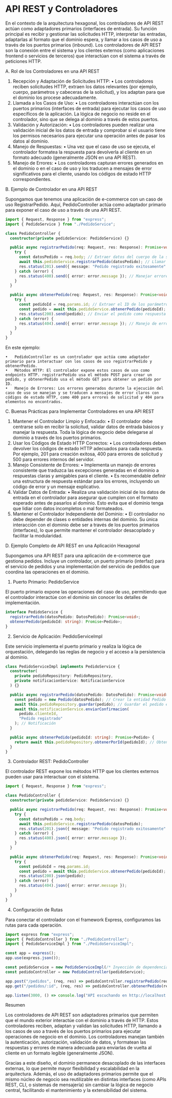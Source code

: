 # API REST y Controladores

En el contexto de la arquitectura hexagonal, los controladores de API REST actúan como adaptadores primarios (interfaces de entrada). Su función principal es recibir y gestionar las solicitudes HTTP, interpretar las entradas, adaptarlas al formato que el dominio espera, y llamar a los casos de uso a través de los puertos primarios (inbound). Los controladores de API REST son la conexión entre el sistema y los clientes externos (como aplicaciones frontend o servicios de terceros) que interactúan con el sistema a través de peticiones HTTP.

A. Rol de los Controladores en una API REST

1. Recepción y Adaptación de Solicitudes HTTP:
   • Los controladores reciben solicitudes HTTP, extraen los datos relevantes (por ejemplo, cuerpo, parámetros y cabeceras de la solicitud), y los adaptan para que el dominio los procese adecuadamente.
2. Llamada a los Casos de Uso:
   • Los controladores interactúan con los puertos primarios (interfaces de entrada) para ejecutar los casos de uso específicos de la aplicación. La lógica de negocio no reside en el controlador, sino que se delega al dominio a través de estos puertos.
3. Validación y Autorización:
   • Los controladores pueden realizar una validación inicial de los datos de entrada y comprobar si el usuario tiene los permisos necesarios para ejecutar una operación antes de pasar los datos al dominio.
4. Manejo de Respuestas:
   • Una vez que el caso de uso se ejecuta, el controlador formatea la respuesta para devolverla al cliente en un formato adecuado (generalmente JSON en una API REST).
5. Manejo de Errores:
   • Los controladores capturan errores generados en el dominio o en el caso de uso y los traducen a mensajes de error significativos para el cliente, usando los códigos de estado HTTP correspondientes.

B. Ejemplo de Controlador en una API REST

Supongamos que tenemos una aplicación de e-commerce con un caso de uso RegistrarPedido. Aquí, PedidoController actúa como adaptador primario para exponer el caso de uso a través de una API REST.

```typescript
import { Request, Response } from "express";
import { PedidoService } from "./PedidoService";

class PedidoController {
  constructor(private pedidoService: PedidoService) {}

  public async registrarPedido(req: Request, res: Response): Promise<void> {
    try {
      const datosPedido = req.body; // Extraer datos del cuerpo de la solicitud HTTP
      await this.pedidoService.registrarPedido(datosPedido); // Llamar al caso de uso a través del puerto primario
      res.status(201).send({ message: "Pedido registrado exitosamente" }); // Enviar respuesta exitosa al cliente
    } catch (error) {
      res.status(400).send({ error: error.message }); // Manejar errores y enviar respuesta al cliente
    }
  }

  public async obtenerPedido(req: Request, res: Response): Promise<void> {
    try {
      const pedidoId = req.params.id; // Extraer el ID de los parámetros de la URL
      const pedido = await this.pedidoService.obtenerPedido(pedidoId); // Llamar al caso de uso
      res.status(200).send(pedido); // Enviar el pedido como respuesta en formato JSON
    } catch (error) {
      res.status(404).send({ error: error.message }); // Manejo de errores para pedido no encontrado
    }
  }
}
```

En este ejemplo:

    •	PedidoController es un controlador que actúa como adaptador primario para interactuar con los casos de uso registrarPedido y obtenerPedido.
    •	Métodos HTTP: El controlador expone estos casos de uso como endpoints HTTP. registrarPedido usa el método POST para crear un pedido, y obtenerPedido usa el método GET para obtener un pedido por ID.
    •	Manejo de Errores: Los errores generados durante la ejecución del caso de uso se manejan y se traducen a mensajes de error claros con códigos de estado HTTP, como 400 para errores de solicitud y 404 para elementos no encontrados.

C. Buenas Prácticas para Implementar Controladores en una API REST

1. Mantener el Controlador Limpio y Enfocado:
   • El controlador debe centrarse solo en recibir la solicitud, validar datos de entrada básicos y manejar la respuesta. Toda la lógica de negocio debe delegarse al dominio a través de los puertos primarios.
2. Usar los Códigos de Estado HTTP Correctos:
   • Los controladores deben devolver los códigos de estado HTTP adecuados para cada respuesta. Por ejemplo, 201 para creación exitosa, 400 para errores de solicitud y 500 para errores internos del servidor.
3. Manejo Consistente de Errores:
   • Implementa un manejo de errores consistente que traduzca las excepciones generadas en el dominio a respuestas claras y amigables para el cliente.
   • Es recomendable definir una estructura de respuesta estándar para los errores, incluyendo un código de error y un mensaje explicativo.
4. Validar Datos de Entrada:
   • Realiza una validación inicial de los datos de entrada en el controlador para asegurar que cumplen con el formato esperado antes de pasarlos al dominio. Esto evita que el dominio tenga que lidiar con datos incompletos o mal formateados.
5. Mantener el Controlador Independiente del Dominio:
   • El controlador no debe depender de clases o entidades internas del dominio. Su única interacción con el dominio debe ser a través de los puertos primarios (interfaces), lo que permite mantener el controlador desacoplado y facilitar la modularidad.

D. Ejemplo Completo de API REST en una Aplicación Hexagonal

Supongamos una API REST para una aplicación de e-commerce que gestiona pedidos. Incluye un controlador, un puerto primario (interfaz) para el servicio de pedidos y una implementación del servicio de pedidos que coordina las operaciones en el dominio.

1. Puerto Primario: PedidoService

El puerto primario expone las operaciones del caso de uso, permitiendo que el controlador interactúe con el dominio sin conocer los detalles de implementación.

```typescript
interface PedidoService {
  registrarPedido(datosPedido: DatosPedido): Promise<void>;
  obtenerPedido(pedidoId: string): Promise<Pedido>;
}
```

2. Servicio de Aplicación: PedidoServiceImpl

Este servicio implementa el puerto primario y realiza la lógica de orquestación, delegando las reglas de negocio y el acceso a la persistencia al dominio.

```typescript
class PedidoServiceImpl implements PedidoService {
  constructor(
    private pedidoRepository: PedidoRepository,
    private notificacionService: NotificacionService
  ) {}

  public async registrarPedido(datosPedido: DatosPedido): Promise<void> {
    const pedido = new Pedido(datosPedido); // Crear la entidad Pedido
    await this.pedidoRepository.guardar(pedido); // Guardar el pedido en el repositorio
    await this.notificacionService.enviarConfirmacion(
      pedido.clienteId,
      "Pedido registrado"
    ); // Notificación
  }

  public async obtenerPedido(pedidoId: string): Promise<Pedido> {
    return await this.pedidoRepository.obtenerPorId(pedidoId); // Obtener el pedido del repositorio
  }
}
```

3. Controlador REST: PedidoController

El controlador REST expone los métodos HTTP que los clientes externos pueden usar para interactuar con el sistema.

```typescript
import { Request, Response } from "express";

class PedidoController {
  constructor(private pedidoService: PedidoService) {}

  public async registrarPedido(req: Request, res: Response): Promise<void> {
    try {
      const datosPedido = req.body;
      await this.pedidoService.registrarPedido(datosPedido);
      res.status(201).json({ message: "Pedido registrado exitosamente" });
    } catch (error) {
      res.status(400).json({ error: error.message });
    }
  }

  public async obtenerPedido(req: Request, res: Response): Promise<void> {
    try {
      const pedidoId = req.params.id;
      const pedido = await this.pedidoService.obtenerPedido(pedidoId);
      res.status(200).json(pedido);
    } catch (error) {
      res.status(404).json({ error: error.message });
    }
  }
}
```

4. Configuración de Rutas

Para conectar el controlador con el framework Express, configuramos las rutas para cada operación.

```typescript
import express from "express";
import { PedidoController } from "./PedidoController";
import { PedidoServiceImpl } from "./PedidoServiceImpl";

const app = express();
app.use(express.json());

const pedidoService = new PedidoServiceImpl(/* Inyección de dependencias */);
const pedidoController = new PedidoController(pedidoService);

app.post("/pedidos", (req, res) => pedidoController.registrarPedido(req, res));
app.get("/pedidos/:id", (req, res) => pedidoController.obtenerPedido(req, res));

app.listen(3000, () => console.log("API escuchando en http://localhost:3000"));
```

Resumen

Los controladores de API REST son adaptadores primarios que permiten que el mundo exterior interactúe con el dominio a través de HTTP. Estos controladores reciben, adaptan y validan las solicitudes HTTP, llamando a los casos de uso a través de los puertos primarios para ejecutar operaciones de negocio en el dominio. Los controladores manejan también la autenticación, autorización, validación de datos, y formatean las respuestas y errores de manera adecuada para enviarlas de vuelta al cliente en un formato legible (generalmente JSON).

Gracias a este diseño, el dominio permanece desacoplado de las interfaces externas, lo que permite mayor flexibilidad y escalabilidad en la arquitectura. Además, el uso de adaptadores primarios permite que el mismo núcleo de negocio sea reutilizable en distintas interfaces (como APIs REST, CLI, o sistemas de mensajería) sin cambiar la lógica de negocio central, facilitando el mantenimiento y la extensibilidad del sistema.

